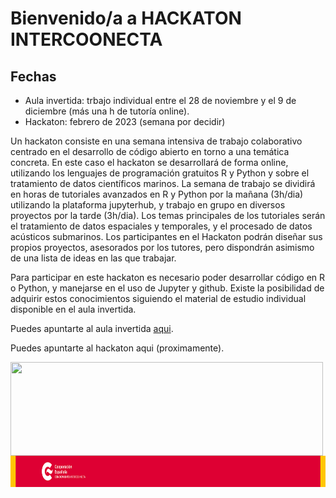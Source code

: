 # Bienvenido/a a HACKATON INTERCOONECTA

## Fechas
- Aula invertida: trbajo individual entre el 28 de noviembre y el 9 de diciembre (más una h de tutoría online).
- Hackaton: febrero de 2023 (semana por decidir)

Un hackaton consiste en una semana intensiva de trabajo colaborativo centrado en el desarrollo de código abierto en torno a una temática concreta. En este caso el hackaton se desarrollará de forma online, utilizando los lenguajes de programación gratuitos R y Python y sobre el tratamiento de datos científicos marinos. La semana de trabajo se dividirá en horas de tutoriales avanzados en R y Python por la mañana (3h/dia) utilizando la plataforma jupyterhub, y trabajo en grupo en diversos proyectos por la tarde (3h/dia). Los temas principales de los tutoriales serán el tratamiento de datos espaciales y temporales, y el procesado de datos acústicos submarinos. Los participantes en el Hackaton podrán diseñar sus propios proyectos, asesorados por los tutores, pero dispondrán asimismo de una lista de ideas en las que trabajar. 

Para participar en este hackaton es necesario poder desarrollar código en R o Python, y manejarse en el uso de Jupyter y github. Existe la posibilidad de adquirir estos conocimientos siguiendo el material de estudio individual disponible en el aula invertida. 


Puedes apuntarte al aula invertida [aqui](https://intercoonecta.aecid.es/programaci%C3%B3n-de-actividades/introducci-n-al-uso-de-software-de-c-digo-abierto-aplicado-al-an-lisis-de-datos-oceanogr-ficos-y-gesti-n-pesquera).

Puedes apuntarte al hackaton aqui (proximamente).


<img     style="float: left;" src=".github/profile/instituciones.png" width="500" height="150"> 

<img     style="float: right;" src="AECID.png" width="600" height="50">
